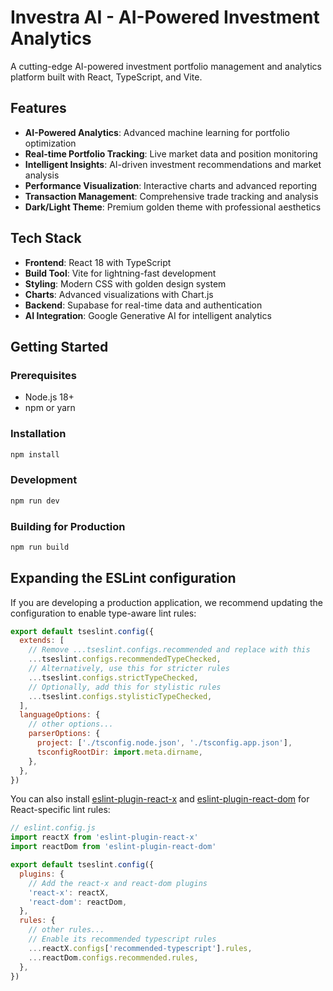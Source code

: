 # Investra AI - AI-Powered Investment Analytics

A cutting-edge AI-powered investment portfolio management and analytics platform built with React, TypeScript, and Vite.

## Features

- **AI-Powered Analytics**: Advanced machine learning for portfolio optimization
- **Real-time Portfolio Tracking**: Live market data and position monitoring  
- **Intelligent Insights**: AI-driven investment recommendations and market analysis
- **Performance Visualization**: Interactive charts and advanced reporting
- **Transaction Management**: Comprehensive trade tracking and analysis
- **Dark/Light Theme**: Premium golden theme with professional aesthetics

## Tech Stack

- **Frontend**: React 18 with TypeScript
- **Build Tool**: Vite for lightning-fast development
- **Styling**: Modern CSS with golden design system
- **Charts**: Advanced visualizations with Chart.js
- **Backend**: Supabase for real-time data and authentication
- **AI Integration**: Google Generative AI for intelligent analytics

## Getting Started

### Prerequisites
- Node.js 18+ 
- npm or yarn

### Installation

```bash
npm install
```

### Development

```bash
npm run dev
```

### Building for Production

```bash
npm run build
```

## Expanding the ESLint configuration

If you are developing a production application, we recommend updating the configuration to enable type-aware lint rules:

```js
export default tseslint.config({
  extends: [
    // Remove ...tseslint.configs.recommended and replace with this
    ...tseslint.configs.recommendedTypeChecked,
    // Alternatively, use this for stricter rules
    ...tseslint.configs.strictTypeChecked,
    // Optionally, add this for stylistic rules
    ...tseslint.configs.stylisticTypeChecked,
  ],
  languageOptions: {
    // other options...
    parserOptions: {
      project: ['./tsconfig.node.json', './tsconfig.app.json'],
      tsconfigRootDir: import.meta.dirname,
    },
  },
})
```

You can also install [eslint-plugin-react-x](https://github.com/Rel1cx/eslint-react/tree/main/packages/plugins/eslint-plugin-react-x) and [eslint-plugin-react-dom](https://github.com/Rel1cx/eslint-react/tree/main/packages/plugins/eslint-plugin-react-dom) for React-specific lint rules:

```js
// eslint.config.js
import reactX from 'eslint-plugin-react-x'
import reactDom from 'eslint-plugin-react-dom'

export default tseslint.config({
  plugins: {
    // Add the react-x and react-dom plugins
    'react-x': reactX,
    'react-dom': reactDom,
  },
  rules: {
    // other rules...
    // Enable its recommended typescript rules
    ...reactX.configs['recommended-typescript'].rules,
    ...reactDom.configs.recommended.rules,
  },
})
```
